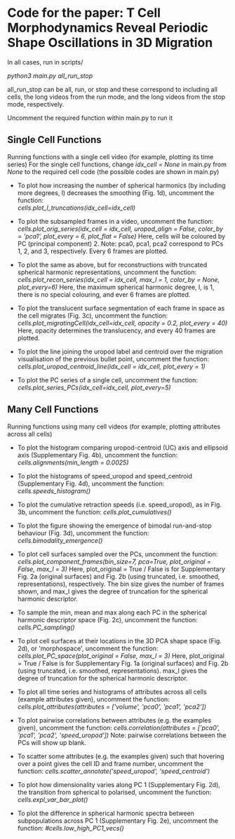 # Code for the paper: T Cell Morphodynamics Reveal Periodic Shape Oscillations in 3D Migration

In all cases, run in scripts/

*python3 main.py all_run_stop*

all_run_stop can be all, run, or stop and these correspond to including all cells, the long videos from the run mode, and the long videos from the stop mode, respectively.

Uncomment the required function within main.py to run it



## Single Cell Functions
Running functions with a single cell video (for example, plotting its time series)
For the single cell functions, change *idx_cell = None* in main.py from *None* to the required cell code (the possible codes are shown in main.py)

* To plot how increasing the number of spherical harmonics (by including more degrees, l) decreases the smoothing (Fig. 1d), uncomment the function:\
*cells.plot_l_truncations(idx_cell=idx_cell)*

* To plot the subsampled frames in a video, uncomment the function:
*cells.plot_orig_series(idx_cell = idx_cell, uropod_align = False, color_by = 'pca1', plot_every = 6, plot_flat = False)*
Here, cells will be coloured by PC (principal component) 2. Note: pca0, pca1, pca2 correspond to PCs 1, 2, and 3, respectively. Every 6 frames are plotted.

* To plot the same as above, but for reconstructions with truncated spherical harmonic representations, uncomment the function:
*cells.plot_recon_series(idx_cell = idx_cell, max_l = 1, color_by = None, plot_every=6)*
Here, the maximum spherical harmonic degree, l, is 1, there is no special colouring, and ever 6 frames are plotted.

* To plot the translucent surface segmentation of each frame in space as the cell migrates (Fig. 3c), uncomment the function:
*cells.plot_migratingCell(idx_cell=idx_cell, opacity = 0.2, plot_every = 40)*
Here, opacity determines the translucency, and every 40 frames are plotted.

* To plot the line joining the uropod label and centroid over the migration visualisation of the previous bullet point, uncomment the function:
*cells.plot_uropod_centroid_line(idx_cell = idx_cell, plot_every = 1)*

* To plot the PC series of a single cell, uncomment the function:
*cells.plot_series_PCs(idx_cell=idx_cell, plot_every=5)*



## Many Cell Functions
Running functions using many cell videos (for example, plotting attributes across all cells)

* To plot the histogram comparing uropod-centroid (UC) axis and ellipsoid axis (Supplementary Fig. 4b), uncomment the function:
*cells.alignments(min_length = 0.0025)*

* To plot the histograms of speed_uropod and speed_centroid (Supplementary Fig. 4d), uncomment the function:
*cells.speeds_histogram()*

* To plot the cumulative retraction speeds (i.e. speed_uropod), as in Fig. 3b, uncomment the function:
*cells.plot_cumulatives()*

* To plot the figure showing the emergence of bimodal run-and-stop behaviour (Fig. 3d), uncomment the function:
*cells.bimodality_emergence()*

* To plot cell surfaces sampled over the PCs, uncomment the function:
*cells.plot_component_frames(bin_size=7, pca=True, plot_original = False, max_l = 3)*
Here, plot_original = True / False is for Supplementary Fig. 2a (original surfaces) and Fig. 2b (using truncated, i.e. smoothed, representations), respectively. The bin size gives the number of frames shown, and max_l gives the degree of truncation for the spherical harmonic descriptor.

* To sample the min, mean and max along each PC in the spherical harmonic descriptor space (Fig. 2c), uncomment the function:
*cells.PC_sampling()*

* To plot cell surfaces at their locations in the 3D PCA shape space (Fig. 2d), or 'morphospace', uncomment the function:
*cells.plot_PC_space(plot_original = False, max_l = 3)*
Here, plot_original = True / False is for Supplementary Fig. 1a (original surfaces) and Fig. 2b (using truncated, i.e. smoothed, representations). max_l gives the degree of truncation for the spherical harmonic descriptor.


* To plot all time series and histograms of attributes across all cells (example attributes given), uncomment the function:
*cells.plot_attributes(attributes = ['volume', 'pca0', 'pca1', 'pca2'])*

* To plot pairwise correlations between attributes (e.g. the examples given), uncomment the function:
*cells.correlation(attributes = ['pca0', 'pca1', 'pca2', 'speed_uropod'])*
Note: pairwise correlations between the PCs will show up blank.


* To scatter some attributes (e.g. the examples given) such that hovering over a point gives the cell ID and frame number, uncomment the function:
*cells.scatter_annotate('speed_uropod', 'speed_centroid')*

* To plot how dimensionality varies along PC 1 (Supplementary Fig. 2d), the transition from spherical to polarised, uncomment the function:
*cells.expl_var_bar_plot()*

* To plot the difference in spherical harmonic spectra between subpopulations across PC 1 (Supplementary Fig. 2e), uncomment the function:
*#cells.low_high_PC1_vecs()*
